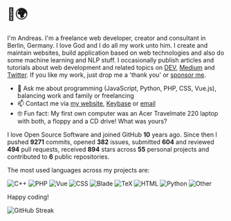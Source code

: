# 👋🌍

I'm Andreas. I'm a freelance web developer, creator and consultant in Berlin, Germany. I love God and I do all my work unto him. I create and maintain websites, build application based on web technologies and also do some machine learning and NLP stuff. I occasionally publish articles and tutorials about web development and related topics on [DEV](https://dev.to/devmount), [Medium](https://medium.com/@devmount) and [Twitter](https://twitter.com/devmount). If you like my work, just drop me a 'thank you' or [sponsor me](https://github.com/sponsors/devmount).

- 💬 Ask me about programming (JavaScript, Python, PHP, CSS, Vue.js), balancing work and family or freelancing
- 📫 Contact me via [my website](https://devmount.de/en#contact), [Keybase](https://keybase.io/devmount) or [email](mailto:hello@devmount.de)
- 🤓 Fun fact: My first own computer was an Acer Travelmate 220 laptop with both, a floppy and a CD drive! What was yours?

I love Open Source Software and joined GitHub **10** years ago. Since then I pushed **9271** commits, opened **382** issues, submitted **604** and reviewed **494** pull requests, received **894** stars across **55** personal projects and contributed to **6** public repositories.

The most used languages across my projects are:

![C++](https://img.shields.io/static/v1?style=flat-square&label=C%2B%2B&color=555&labelColor=%23f34b7d&message=62.8%25)
![PHP](https://img.shields.io/static/v1?style=flat-square&label=PHP&color=555&labelColor=%234F5D95&message=11.9%25)
![Vue](https://img.shields.io/static/v1?style=flat-square&label=Vue&color=555&labelColor=%2341b883&message=4.7%25)
![CSS](https://img.shields.io/static/v1?style=flat-square&label=CSS&color=555&labelColor=%23563d7c&message=3.7%25)
![Blade](https://img.shields.io/static/v1?style=flat-square&label=Blade&color=555&labelColor=%23f7523f&message=2.6%25)
![TeX](https://img.shields.io/static/v1?style=flat-square&label=TeX&color=555&labelColor=%233D6117&message=2.3%25)
![HTML](https://img.shields.io/static/v1?style=flat-square&label=HTML&color=555&labelColor=%23e34c26&message=2.1%25)
![Python](https://img.shields.io/static/v1?style=flat-square&label=Python&color=555&labelColor=%233572A5&message=1.9%25)
![Other](https://img.shields.io/static/v1?style=flat-square&label=Other&color=555&labelColor=%23ededed&message=7.6%25)

Happy coding!

![GitHub Streak](https://streak-stats.demolab.com?user=devmount&theme=transparent&hide_border=true&fire=26A641&sideNums=26A641&currStreakNum=26A641&sideLabels=006D32&currStreakLabel=006D32&ring=0E4429&stroke=161B22&dates=629488)
